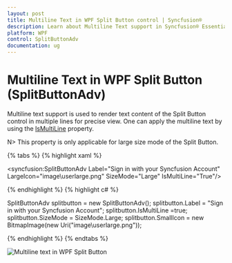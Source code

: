 ```yaml
---
layout: post
title: Multiline Text in WPF Split Button control | Syncfusion®
description: Learn about Multiline Text support in Syncfusion® Essential Studio® WPF Split Button control, its elements and more.
platform: WPF
control: SplitButtonAdv
documentation: ug
---
```


# Multiline Text in WPF Split Button (SplitButtonAdv)

Multiline text support is used to render text content of the Split Button control in multiple lines for precise view. One can apply the multiline text by using the [IsMultiLine](https://help.syncfusion.com/cr/wpf/Syncfusion.Windows.Tools.Controls.DropDownButtonAdv.html#Syncfusion_Windows_Tools_Controls_DropDownButtonAdv_IsMultiLine) property.

N> This property is only applicable for large size mode of the Split Button.

{% tabs %}
{% highlight xaml %}

<syncfusion:SplitButtonAdv Label="Sign in with your Syncfusion Account" LargeIcon="image\userlarge.png" SizeMode="Large" IsMultiLine="True"/>

{% endhighlight %}
{% highlight c# %}

SplitButtonAdv splitbutton = new SplitButtonAdv();
splitbutton.Label = "Sign in with your Syncfusion Account";
splitbutton.IsMultiLine =true;
splitbutton.SizeMode = SizeMode.Large;
splitbutton.SmallIcon = new BitmapImage(new Uri("image\userlarge.png"));

{% endhighlight %}
{% endtabs %}

![Multiline text in WPF Split Button](multi-line-support_images/wpf-split-button-multiline-text.png)




